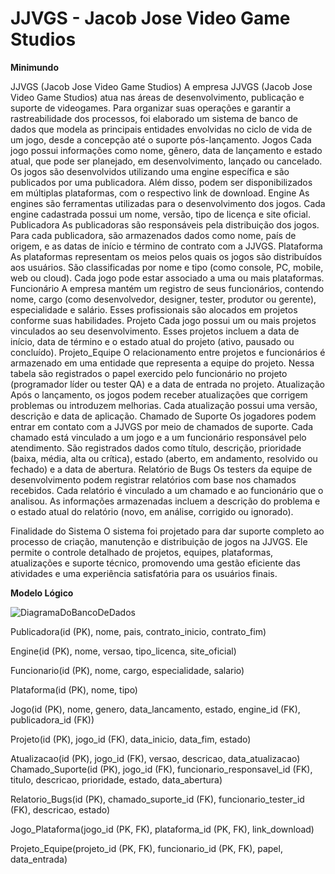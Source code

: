 # JJVGS - Jacob Jose Video Game Studios

**Minimundo**

JJVGS (Jacob Jose Video Game Studios)
A empresa JJVGS (Jacob Jose Video Game Studios) atua nas áreas de desenvolvimento, publicação e suporte de videogames. Para organizar suas operações e garantir a rastreabilidade dos processos, foi elaborado um sistema de banco de dados que modela as principais entidades envolvidas no ciclo de vida de um jogo, desde a concepção até o suporte pós-lançamento.
Jogos
Cada jogo possui informações como nome, gênero, data de lançamento e estado atual, que pode ser planejado, em desenvolvimento, lançado ou cancelado. Os jogos são desenvolvidos utilizando uma engine específica e são publicados por uma publicadora. Além disso, podem ser disponibilizados em múltiplas plataformas, com o respectivo link de download.
Engine
As engines são ferramentas utilizadas para o desenvolvimento dos jogos. Cada engine cadastrada possui um nome, versão, tipo de licença e site oficial.
Publicadora
As publicadoras são responsáveis pela distribuição dos jogos. Para cada publicadora, são armazenados dados como nome, país de origem, e as datas de início e término de contrato com a JJVGS.
Plataforma
As plataformas representam os meios pelos quais os jogos são distribuídos aos usuários. São classificadas por nome e tipo (como console, PC, mobile, web ou cloud). Cada jogo pode estar associado a uma ou mais plataformas.
Funcionário
A empresa mantém um registro de seus funcionários, contendo nome, cargo (como desenvolvedor, designer, tester, produtor ou gerente), especialidade e salário. Esses profissionais são alocados em projetos conforme suas habilidades.
Projeto
Cada jogo possui um ou mais projetos vinculados ao seu desenvolvimento. Esses projetos incluem a data de início, data de término e o estado atual do projeto (ativo, pausado ou concluído).
Projeto_Equipe
O relacionamento entre projetos e funcionários é armazenado em uma entidade que representa a equipe do projeto. Nessa tabela são registrados o papel exercido pelo funcionário no projeto (programador líder ou tester QA) e a data de entrada no projeto.
Atualização
Após o lançamento, os jogos podem receber atualizações que corrigem problemas ou introduzem melhorias. Cada atualização possui uma versão, descrição e data de aplicação.
Chamado de Suporte
Os jogadores podem entrar em contato com a JJVGS por meio de chamados de suporte. Cada chamado está vinculado a um jogo e a um funcionário responsável pelo atendimento. São registrados dados como título, descrição, prioridade (baixa, média, alta ou crítica), estado (aberto, em andamento, resolvido ou fechado) e a data de abertura.
Relatório de Bugs
Os testers da equipe de desenvolvimento podem registrar relatórios com base nos chamados recebidos. Cada relatório é vinculado a um chamado e ao funcionário que o analisou. As informações armazenadas incluem a descrição do problema e o estado atual do relatório (novo, em análise, corrigido ou ignorado).

Finalidade do Sistema
O sistema foi projetado para dar suporte completo ao processo de criação, manutenção e distribuição de jogos na JJVGS. Ele permite o controle detalhado de projetos, equipes, plataformas, atualizações e suporte técnico, promovendo uma gestão eficiente das atividades e uma experiência satisfatória para os usuários finais.


**Modelo Lógico**

![DiagramaDoBancoDeDados](https://github.com/user-attachments/assets/2a145eeb-8487-4fcf-8890-bbd4849fa158)

Publicadora(id (PK), nome, pais, contrato_inicio, contrato_fim)

Engine(id (PK), nome, versao, tipo_licenca, site_oficial)

Funcionario(id (PK), nome, cargo, especialidade, salario)

Plataforma(id (PK), nome, tipo)

Jogo(id (PK), nome, genero, data_lancamento, estado, engine_id (FK), publicadora_id (FK))

Projeto(id (PK), jogo_id (FK), data_inicio, data_fim, estado)

Atualizacao(id (PK), jogo_id (FK), versao, descricao, data_atualizacao)
Chamado_Suporte(id (PK), jogo_id (FK), funcionario_responsavel_id (FK), titulo, descricao, prioridade, estado, data_abertura)

Relatorio_Bugs(id (PK), chamado_suporte_id (FK), funcionario_tester_id (FK), descricao, estado)

Jogo_Plataforma(jogo_id (PK, FK), plataforma_id (PK, FK), link_download)

Projeto_Equipe(projeto_id (PK, FK), funcionario_id (PK, FK), papel, data_entrada)

